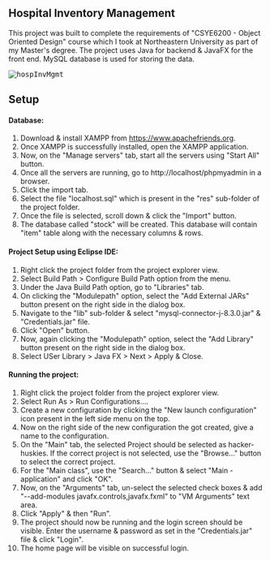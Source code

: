 ## Hospital Inventory Management

This project was built to complete the requirements of "CSYE6200 - Object Oriented Design" course which I took at Northeastern University as part of my Master's degree. The project uses Java for backend & JavaFX for the front end. MySQL database is used for storing the data.

<kbd>![hospInvMgmt](https://github.com/user-attachments/assets/da25bc97-55e5-45ec-9a2e-fdadcf610303)</kbd>

## Setup
#### Database:

1. Download & install XAMPP from https://www.apachefriends.org.
2. Once XAMPP is successfully installed, open the XAMPP application. 
3. Now, on the "Manage servers" tab, start all the servers using "Start All" button.
4. Once all the servers are running, go to http://localhost/phpmyadmin in a browser.
5. Click the import tab.
6. Select the file "localhost.sql" which is present in the "res" sub-folder of the project folder.
7. Once the file is selected, scroll down & click the "Import" button.
8. The database called "stock" will be created. This database will contain "item" table along with the necessary columns & rows.

#### Project Setup using Eclipse IDE:

1. Right click the project folder from the project explorer view.
2. Select Build Path > Configure Build Path option from the menu.
3. Under the Java Build Path option, go to "Libraries" tab.
4. On clicking the "Modulepath" option, select the "Add External JARs" button present on the right side in the dialog box.
5. Navigate to the "lib" sub-folder & select "mysql-connector-j-8.3.0.jar" & "Credentials.jar" file.
6. Click "Open" button.
7. Now, again clicking the "Modulepath" option, select the "Add Library" button present on the right side in the dialog box.
8. Select USer Library > Java FX > Next > Apply & Close.

#### Running the project:

1. Right click the project folder from the project explorer view.
2. Select Run As > Run Configurations....
3. Create a new configuration by clicking the "New launch configuration" icon present in the left side menu on the top.
4. Now on the right side of the new configuration the got created, give a name to the configuration.
5. On the "Main" tab, the selected Project should be selected as hacker-huskies. If the correct project is not selected, use the "Browse..." 
   button to select the correct project.
6. For the "Main class", use the "Search..." button & select "Main - application" and click "OK".
7. Now, on the "Arguments" tab, un-select the selected check boxes & add "--add-modules javafx.controls,javafx.fxml" to "VM Arguments" text area.
8. Click "Apply" & then "Run".
9. The project should now be running and the login screen should be visible. Enter the username & password as set in the "Credentials.jar" file & click "Login".
10. The home page will be visible on successful login.
